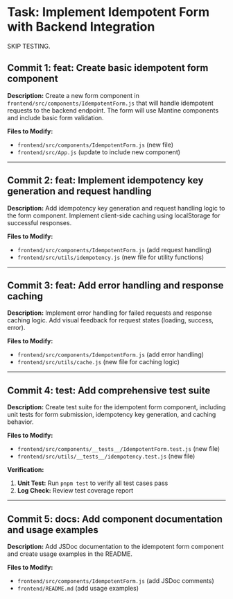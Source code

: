 # Task: Implement Idempotent Form with Backend Integration

SKIP TESTING.

## Commit 1: feat: Create basic idempotent form component
**Description:**
Create a new form component in `frontend/src/components/IdempotentForm.js` that will handle idempotent requests to the backend endpoint. The form will use Mantine components and include basic form validation.

**Files to Modify:**
- `frontend/src/components/IdempotentForm.js` (new file)
- `frontend/src/App.js` (update to include new component)

---

## Commit 2: feat: Implement idempotency key generation and request handling
**Description:**
Add idempotency key generation and request handling logic to the form component. Implement client-side caching using localStorage for successful responses.

**Files to Modify:**
- `frontend/src/components/IdempotentForm.js` (add request handling)
- `frontend/src/utils/idempotency.js` (new file for utility functions)


---

## Commit 3: feat: Add error handling and response caching
**Description:**
Implement error handling for failed requests and response caching logic. Add visual feedback for request states (loading, success, error).

**Files to Modify:**
- `frontend/src/components/IdempotentForm.js` (add error handling)
- `frontend/src/utils/cache.js` (new file for caching logic)



---

## Commit 4: test: Add comprehensive test suite
**Description:**
Create test suite for the idempotent form component, including unit tests for form submission, idempotency key generation, and caching behavior.

**Files to Modify:**
- `frontend/src/components/__tests__/IdempotentForm.test.js` (new file)
- `frontend/src/utils/__tests__/idempotency.test.js` (new file)

**Verification:**
1. **Unit Test:** Run `pnpm test` to verify all test cases pass
2. **Log Check:** Review test coverage report

---

## Commit 5: docs: Add component documentation and usage examples
**Description:**
Add JSDoc documentation to the idempotent form component and create usage examples in the README.

**Files to Modify:**
- `frontend/src/components/IdempotentForm.js` (add JSDoc comments)
- `frontend/README.md` (add usage examples)
